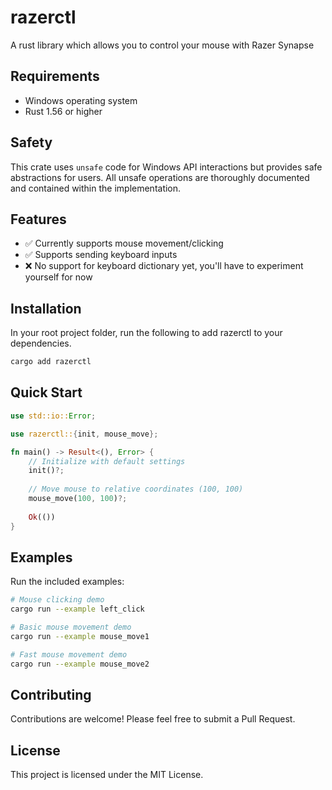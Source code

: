 # razerctl

A rust library which allows you to control your mouse with Razer Synapse

## Requirements

- Windows operating system
- Rust 1.56 or higher

## Safety

This crate uses `unsafe` code for Windows API interactions but provides safe abstractions for users. All unsafe operations are thoroughly documented and contained within the implementation.

## Features

- ✅ Currently supports mouse movement/clicking
- ✅ Supports sending keyboard inputs
- ❌ No support for keyboard dictionary yet, you'll have to experiment yourself for now

## Installation

In your root project folder, run the following to add razerctl to your dependencies.

```bash
cargo add razerctl
```

## Quick Start

```rust
use std::io::Error;

use razerctl::{init, mouse_move};

fn main() -> Result<(), Error> {
    // Initialize with default settings
    init()?;
    
    // Move mouse to relative coordinates (100, 100)
    mouse_move(100, 100)?;
    
    Ok(())
}
```


## Examples

Run the included examples:

```bash
# Mouse clicking demo
cargo run --example left_click

# Basic mouse movement demo
cargo run --example mouse_move1

# Fast mouse movement demo
cargo run --example mouse_move2
```

## Contributing

Contributions are welcome! Please feel free to submit a Pull Request.

## License

This project is licensed under the MIT License.